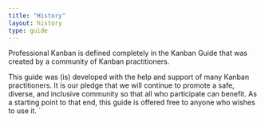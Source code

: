 ```yaml
---
title: "History"
layout: history
type: guide
---
```


Professional Kanban is defined completely in the Kanban Guide that was created by a community of Kanban practitioners.

This guide was (is) developed with the help and support of many Kanban practitioners. It is our pledge that we will continue to promote a safe, diverse, and inclusive community so that all who participate can benefit. As a starting point to that end, this guide is offered free to anyone who wishes to use it.
`
